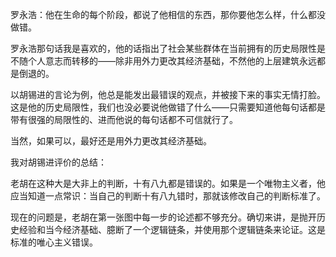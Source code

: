罗永浩：他在生命的每个阶段，都说了他相信的东西，那你要他怎么样，什么都没做错。

罗永浩那句话我是喜欢的，他的话指出了社会某些群体在当前拥有的历史局限性是不随个人意志而转移的——除非用外力更改其经济基础，不然他的上层建筑永远都是倒退的。

以胡锡进的言论为例，他总是能发出最错误的观点，并被接下来的事实无情打脸。这是他的历史局限性，我们也没必要说他做错了什么——只需要知道他每句话都是带有很强的局限性的、进而他说的每句话都不可信就行了。

当然，如果可以，最好还是用外力更改其经济基础。

我对胡锡进评价的总结：

老胡在这种大是大非上的判断，十有八九都是错误的。如果是一个唯物主义者，他应当知道一点常识：当自己的判断十有八九错时，那就该修改自己的判断标准了。

现在的问题是，老胡在第一张图中每一步的论述都不够充分。确切来讲，是抛开历史经验和当今经济基础、臆断了一个逻辑链条，并使用那个逻辑链条来论证。这是标准的唯心主义错误。

